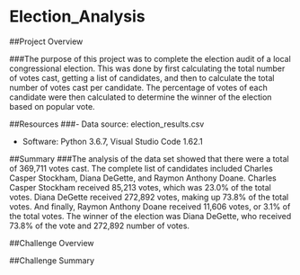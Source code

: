 # Election_Analysis

##Project Overview

###The purpose of this project was to complete the election audit of a local congressional election. This was done by first calculating the total number of votes cast, getting a list of candidates, and then to calculate the total number of votes cast per candidate. The percentage of votes of each candidate were then calculated to determine the winner of the election based on popular vote.

##Resources
###- Data source: election_results.csv
- Software: Python 3.6.7, Visual Studio Code 1.62.1

##Summary
###The analysis of the data set showed that there were a total of 369,711 votes cast. The complete list of candidates included Charles Casper Stockham, Diana DeGette, and Raymon Anthony Doane. Charles Casper Stockham received 85,213 votes, which was 23.0% of the total votes. Diana DeGette received 272,892 votes, making up 73.8% of the total votes. And finally, Raymon Anthony Doane received 11,606 votes, or 3.1% of the total votes. The winner of the election was Diana DeGette, who received 73.8% of the vote and 272,892 number of votes.

##Challenge Overview

##Challenge Summary

